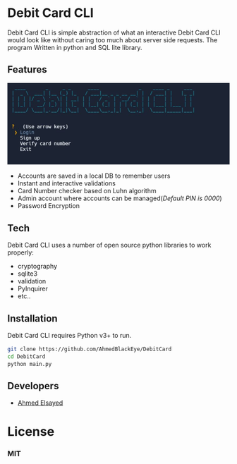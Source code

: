 # Debit Card CLI


Debit Card CLI is simple abstraction of what an interactive Debit Card CLI would look like without caring too much about server side requests. The program Written in python and SQL lite library.

## Features
![Screenshot](DebitCard.JPG)
- Accounts are saved in a local DB to remember users
- Instant and interactive validations
- Card Number checker based on Luhn algorithm
- Admin account where accounts can be managed(_Default PIN is 0000_)
- Password Encryption
## Tech

Debit Card CLI uses a number of open source python libraries to work properly:

- cryptography
- sqlite3
- validation
- PyInquirer
- etc..

## Installation

Debit Card CLI requires Python v3+ to run.

```sh
git clone https://github.com/AhmedBlackEye/DebitCard
cd DebitCard
python main.py
```

## Developers
- [Ahmed Elsayed](https://github.com/AhmedBlackEye)

# License

### **MIT**
